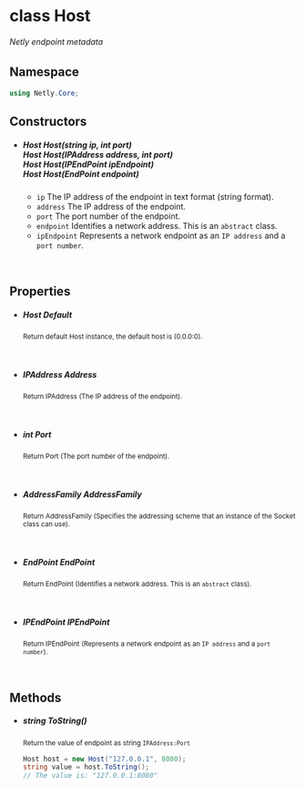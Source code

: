 # <return>class</return> Host

###### Netly endpoint metadata

## Namespace
```cs
using Netly.Core;
```

## Constructors
- ##### <return>Host</return> Host(<params>string ip</params>, <params>int port</params>) <br> <return>Host</return> Host(<params>IPAddress address</params>, <params>int port</params>) <br> <return>Host</return> Host(<params>IPEndPoint ipEndpoint</params>) <br> <return>Host</return> Host(<params>EndPoint endpoint</params>)
    - ``ip`` The IP address of the endpoint in text format (string format).
    - ``address`` The IP address of the endpoint.
    - ``port`` The port number of the endpoint.
    - ``endpoint`` Identifies a network address. This is an ``abstract`` class.
    - ``ipEndpoint`` Represents a network endpoint as an ``IP address`` and a ``port number``.

<br>

## Properties
- ##### <return>Host</return> Default
  <sub>Return default Host instance, the default host is (0.0.0:0).</sub>

<br>

- ##### <return>IPAddress</return> Address
  <sub>Return IPAddress (The IP address of the endpoint).</sub>

<br>

- ##### <return>int</return> Port
  <sub>Return Port (The port number of the endpoint).</sub>

<br>

- ##### <return>AddressFamily</return> AddressFamily
  <sub>Return AddressFamily (Specifies the addressing scheme that an instance of the Socket class can use).</sub>

<br>

- ##### <return>EndPoint</return> EndPoint
  <sub>Return EndPoint (Identifies a network address. This is an ``abstract`` class).</sub>

<br>

- ##### <return>IPEndPoint</return> IPEndPoint
  <sub>Return IPEndPoint (Represents a network endpoint as an ``IP address`` and a ``port number``).</sub>

<br>

## Methods

- ##### <return>string</return> ToString()
  <sub>Return the value of endpoint as string ``IPAddress:Port``</sub>
  ```cs
  Host host = new Host("127.0.0.1", 8080);
  string value = host.ToString();
  // The value is: "127.0.0.1:8080"
  ```

<br>